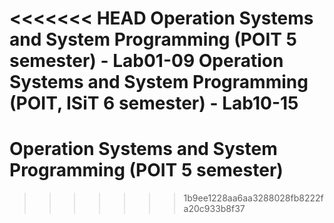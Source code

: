 <<<<<<< HEAD
Operation Systems and System Programming (POIT 5 semester) - Lab01-09
Operation Systems and System Programming (POIT, ISiT 6 semester) - Lab10-15
=======
# Operation Systems and System Programming (POIT 5 semester)
>>>>>>> 1b9ee1228aa6aa3288028fb8222fa20c933b8f37
